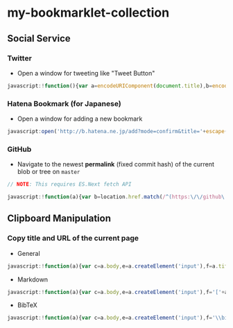 # my-bookmarklet-collection

## Social Service

### Twitter

- Open a window for tweeting like "Tweet Button"

```js
javascript:!function(){var a=encodeURIComponent(document.title),b=encodeURIComponent(location.href);open('https://twitter.com/intent/tweet?text='+a+'&url='+b,'_blank','width=550,height=400,scrollbars=1')}();
```

### Hatena Bookmark (for Japanese)

- Open a window for adding a new bookmark

```js
javascript:open('http://b.hatena.ne.jp/add?mode=confirm&title='+escape(document.title)+'&url='+escape(location.href),'_blank','width=550,height=400,scrollbars=1');
```

### GitHub

- Navigate to the newest **permalink** (fixed commit hash) of the current blob or tree on `master`

```js
// NOTE: This requires ES.Next fetch API

javascript:!function(a){var b=location.href.match(/^(https:\/\/github\.com\/[^/]+\/[^/]+)(\/(?:blob|tree))\/[^/]+(\/.+)$/);b&&fetch(b[1]+'/commits/master.atom').then(function(c){return c.text()}).then(function(c){var e=new DOMParser().parseFromString(c,'application/xml').querySelector('entry>link').getAttribute('href').match(/\/commit(\/.+)$/);location.href=b[1]+b[2]+e[1]+b[3]})}(document);
```

## Clipboard Manipulation

### Copy title and URL of the current page

- General

```js
javascript:!function(a){var c=a.body,e=a.createElement('input'),f=a.title+' '+location.href;e.type='text',e.value=f,c.appendChild(e),e.select(),a.execCommand('copy'),c.removeChild(e)}(document);
```

- Markdown

```js
javascript:!function(a){var c=a.body,e=a.createElement('input'),f='['+a.title+']('+location.href+')';e.type='text',e.value=f,c.appendChild(e),e.select(),a.execCommand('copy'),c.removeChild(e)}(document);
```

- BibTeX

```js
javascript:!function(a){var c=a.body,e=a.createElement('input'),f='\\bibitem{} '+a.title+'\\\\ \\url{'+location.href+'}';e.type='text',e.value=f,c.appendChild(e),e.select(),a.execCommand('copy'),c.removeChild(e)}(document);
```

